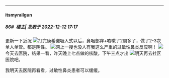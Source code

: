 

*****

####  itsmyrailgun  
##### 86#         楼主| 发表于 2022-12-12 17:17

更新一下近况
<img src="https://static.saraba1st.com/image/smiley/face2017/131.png" referrerpolicy="no-referrer">打完康希诺吸入式以后，鼻咽部痒+咳嗽了2周多了，做了2-3次单人单管。都是阴性。
<img src="https://static.saraba1st.com/image/smiley/face2017/117.png" referrerpolicy="no-referrer">网上一搜也没人有我这么严重的过敏性鼻炎反应啊！
<img src="https://static.saraba1st.com/image/smiley/face2017/139.png" referrerpolicy="no-referrer">今天去医院，结果一看，昨天晚上七点做的核酸，下午三点才出
<img src="https://static.saraba1st.com/image/smiley/face2017/140.png" referrerpolicy="no-referrer">明天再去社区医院吧。

我明天去医院再看看，过敏性鼻炎患者可以缓缓。

